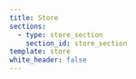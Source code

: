```yaml
---
title: Store
sections:
  - type: store_section
    section_id: store_section
template: store
white_header: false
---
```

